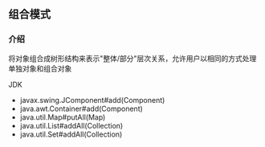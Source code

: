 ## 组合模式
### 介绍
将对象组合成树形结构来表示"整体/部分"层次关系，允许用户以相同的方式处理单独对象和组合对象


JDK
- javax.swing.JComponent#add(Component)
- java.awt.Container#add(Component)
- java.util.Map#putAll(Map)
- java.util.List#addAll(Collection)
- java.util.Set#addAll(Collection)